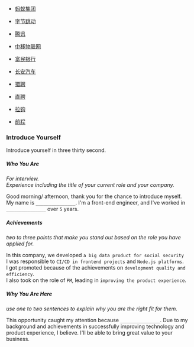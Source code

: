 - [蚂蚁集团](https://talent.antgroup.com/off-campus?search=)
- [字节跳动](https://jobs.bytedance.com/experienced/position?keywords=&category=6704215886108035339&location=CT_190&project=&type=&job_hot_flag=&current=1&limit=10&functionCategory=&tag=)
- [腾讯](https://careers.tencent.com/search.html?query=at_1,ci_14,ot_40001001)
- [中移物联网](https://jobs.51job.com/all/co3514378.html?timestamp__1258=QqUODKGIlDkD%2FtNiQmqY5DtTi%3Dld5GQqq4D&alichlgref=https%3A%2F%2Fwww.baidu.com%2Flink%3Furl%3DubcK3m-_0Ev2nHG6CCQCa6zBVLYlIoHiKSMGDSZ4kXUpRXdwUJiojvp9V6drOG5IYi6ddakVzfZiunA7g-3HqK%26wd%3D%26eqid%3Db9439b7f001121280000000565e9b6f5)
- [富民银行](https://cqfm.zhiye.com/jobs?KeyWords=%E5%89%8D%E7%AB%AF)
- [长安汽车](https://changan.zhiye.com/jobs#KeyWords=%E5%89%8D%E7%AB%AF)


- [猎聘](https://www.liepin.com/zhaopin/?city=040&dq=040&pubTime=1&currentPage=0&pageSize=40&key=%E5%89%8D%E7%AB%AF&suggestTag=&workYearCode=0&compId=&compName=&compTag=&industry=&salary=15$55&jobKind=&compScale=&compKind=&compStage=&eduLevel=&otherCity=&sfrom=search_job_pc&ckId=1ovall24cft78zps1q5o4abp9yezitob&scene=condition&skId=efo0n8j9xax82oc630rohyewtkggtqbb&fkId=7if7kbwx7sbp5ss5p8zwmbvao4zeedxb&suggestId=)
- [直聘](https://www.zhipin.com/web/geek/job?query=%E5%89%8D%E7%AB%AF&city=101040100&jobType=1901)
- [拉钩](https://www.lagou.com/wn/jobs?pn=1&fromSearch=true&kd=%E5%89%8D%E7%AB%AF&city=%E9%87%8D%E5%BA%86)
- [前程](https://we.51job.com/pc/search?jobArea=060000&keyword=%E5%89%8D%E7%AB%AF&searchType=2)


### Introduce Yourself

Introduce yourself in three thirty second.

##### Who You Are

*For interview.*<br/>
*Experience including the title of your current role and your company.*

Good morning/ afternoon, thank you for the chance to introduce myself.<br/>
My name is `_______________`. I'm a front-end engineer, and I've worked in `_______________` over `5` years.

##### Achievements

*two to three points that make you stand out based on the role you have applied for.*

In this company, we developed `a big data product for social security`<br/>
I was responsible to `CI/CD in frontend projects` and `Node.js platforms`.<br/>
I got promoted because of the achievements on `development quality and efficiency`.<br/>
I also took on the role of `PM`, leading in `improving the product experience`.

##### Why You Are Here

*use one to two sentences to explain why you are the right fit for them.*

This opportunity caught my attention because `_______________`.
Due to my background and achievements in successfully improving technology and product experience,
I believe. I'll be able to bring great value to your business.
